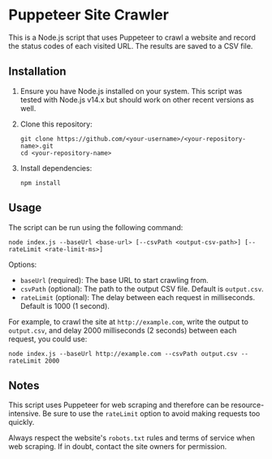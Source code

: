 # Puppeteer Site Crawler

This is a Node.js script that uses Puppeteer to crawl a website and record the status codes of each visited URL. The results are saved to a CSV file.

## Installation

1. Ensure you have Node.js installed on your system. This script was tested with Node.js v14.x but should work on other recent versions as well.
2. Clone this repository:
    ```
    git clone https://github.com/<your-username>/<your-repository-name>.git
    cd <your-repository-name>
    ```
3. Install dependencies:

    ```
    npm install
    ```

## Usage

The script can be run using the following command:

```
node index.js --baseUrl <base-url> [--csvPath <output-csv-path>] [--rateLimit <rate-limit-ms>]
```

Options:
- `baseUrl` (required): The base URL to start crawling from. 
- `csvPath` (optional): The path to the output CSV file. Default is `output.csv`.
- `rateLimit` (optional): The delay between each request in milliseconds. Default is 1000 (1 second).

For example, to crawl the site at `http://example.com`, write the output to `output.csv`, and delay 2000 milliseconds (2 seconds) between each request, you could use:

```
node index.js --baseUrl http://example.com --csvPath output.csv --rateLimit 2000
```

## Notes

This script uses Puppeteer for web scraping and therefore can be resource-intensive. Be sure to use the `rateLimit` option to avoid making requests too quickly.

Always respect the website's `robots.txt` rules and terms of service when web scraping. If in doubt, contact the site owners for permission.
